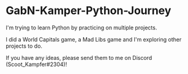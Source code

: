 # GabN-Kamper-Python-Journey

I'm trying to learn Python by practicing on multiple projects. 

I did a World Capitals game, a Mad Libs game and I'm exploring other projects to do.

If you have any ideas, please send them to me on Discord (Scoot_Kampfer#2304)!

